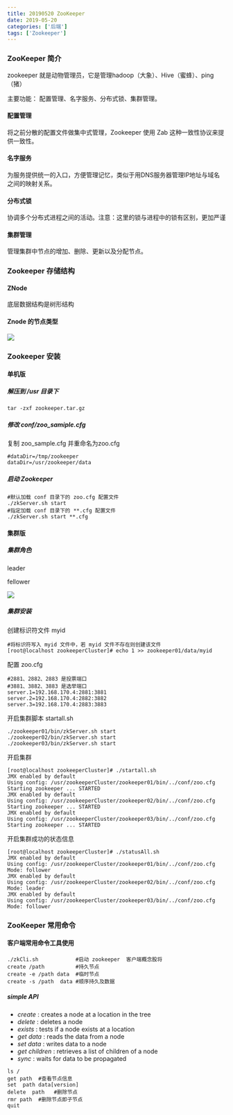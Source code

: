 ```yaml
---
title: 20190520 ZooKeeper
date: 2019-05-20
categories: ['后端']
tags: ['Zookeeper']
---
```


### ZooKeeper 简介

zookeeper 就是动物管理员，它是管理hadoop（大象）、Hive（蜜蜂）、ping（猪）

主要功能： 配置管理、名字服务、分布式锁、集群管理。

#### 配置管理

将之前分散的配置文件做集中式管理，Zookeeper 使用 Zab 这种一致性协议来提供一致性。

#### 名字服务

为服务提供统一的入口，方便管理记忆，类似于用DNS服务器管理IP地址与域名之间的映射关系。

#### 分布式锁

协调多个分布式进程之间的活动。注意：这里的锁与进程中的锁有区别，更加严谨

#### 集群管理

管理集群中节点的增加、删除、更新以及分配节点。

### Zookeeper 存储结构

#### ZNode

底层数据结构是树形结构

#### Znode 的节点类型

![](https://zookeeper.apache.org/doc/current/images/zknamespace.jpg)



### Zookeeper 安装

#### 单机版

##### 解压到  /usr 目录下

```shell
tar -zxf zookeeper.tar.gz
```

##### 修改 conf/zoo_samiple.cfg

复制 zoo_sample.cfg 并重命名为zoo.cfg

```shell
#dataDir=/tmp/zookeeper
dataDir=/usr/zookeeper/data
```

##### 启动  Zookeeper

```shell
#默认加载 conf 目录下的 zoo.cfg 配置文件
./zkServer.sh start
#指定加载 conf 目录下的 **.cfg 配置文件
./zkServer.sh start **.cfg
```

#### 集群版

##### 集群角色

leader  

fellower

![](https://zookeeper.apache.org/doc/current/images/zkservice.jpg)

##### 集群安装

创建标识符文件 myid

```shell
#将标识符写入 myid 文件中，若 myid 文件不存在则创建该文件
[root@localhost zookeeperCluster]# echo 1 >> zookeeper01/data/myid
```

配置 zoo.cfg 

```shell
#2881、2882、2883 是投票端口
#3881、3882、3883 是选举端口
server.1=192.168.170.4:2881:3881
server.2=192.168.170.4:2882:3882
server.3=192.168.170.4:2883:3883
```

开启集群脚本 startall.sh

```shell
./zookeeper01/bin/zkServer.sh start
./zookeeper02/bin/zkServer.sh start
./zookeeper03/bin/zkServer.sh start
```

开启集群

```shell
[root@localhost zookeeperCluster]# ./startall.sh 
JMX enabled by default
Using config: /usr/zookeeperCluster/zookeeper01/bin/../conf/zoo.cfg
Starting zookeeper ... STARTED
JMX enabled by default
Using config: /usr/zookeeperCluster/zookeeper02/bin/../conf/zoo.cfg
Starting zookeeper ... STARTED
JMX enabled by default
Using config: /usr/zookeeperCluster/zookeeper03/bin/../conf/zoo.cfg
Starting zookeeper ... STARTED
```

开启集群成功的状态信息

```shell
[root@localhost zookeeperCluster]# ./statusAll.sh 
JMX enabled by default
Using config: /usr/zookeeperCluster/zookeeper01/bin/../conf/zoo.cfg
Mode: follower
JMX enabled by default
Using config: /usr/zookeeperCluster/zookeeper02/bin/../conf/zoo.cfg
Mode: leader
JMX enabled by default
Using config: /usr/zookeeperCluster/zookeeper03/bin/../conf/zoo.cfg
Mode: follower
```

### ZooKeeper 常用命令

#### 客户端常用命令工具使用 

```shell
./zkCli.sh            #启动 zookeeper  客户端概念股将
create /path          #持久节点
create -e /path data  #临时节点 
create -s /path  data #顺序持久及数据
```

##### simple API

- *create* : creates a node at a location in the tree
- *delete* : deletes a node
- *exists* : tests if a node exists at a location
- *get data* : reads the data from a node
- *set data* : writes data to a node
- *get children* : retrieves a list of children of a node
- *sync* : waits for data to be propagated

```shell
ls /      
get path  #查看节点信息
set  path data[version] 
delete  path   #删除节点
rmr path  #删除节点即子节点
quit  

```

